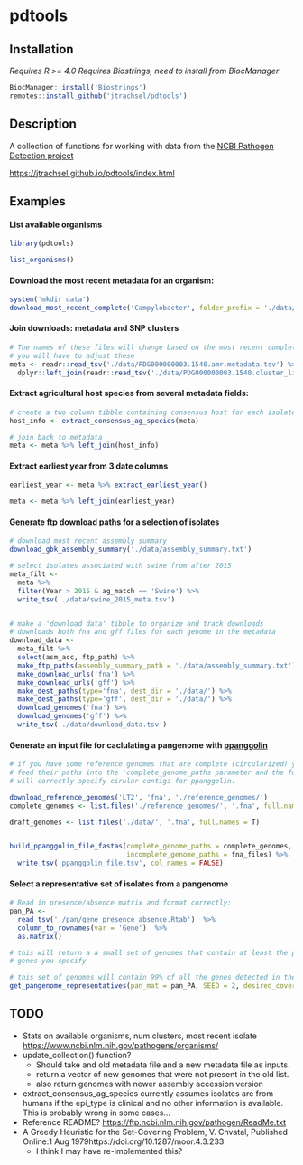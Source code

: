 pdtools
================

## Installation

*Requires R &gt;= 4.0* *Requires Biostrings, need to install from
BiocManager*

``` r
BiocManager::install('Biostrings')
remotes::install_github('jtrachsel/pdtools')
```

## Description

A collection of functions for working with data from the [NCBI Pathogen
Detection project](https://www.ncbi.nlm.nih.gov/pathogens/)

<https://jtrachsel.github.io/pdtools/index.html>

## Examples

#### List available organisms

``` r
library(pdtools)

list_organisms()
```

#### Download the most recent metadata for an organism:

``` r
system('mkdir data')
download_most_recent_complete('Campylobacter', folder_prefix = './data/')
```

#### Join downloads: metadata and SNP clusters

``` r
# The names of these files will change based on the most recent complete data
# you will have to adjust these
meta <- readr::read_tsv('./data/PDG000000003.1540.amr.metadata.tsv') %>% 
  dplyr::left_join(readr::read_tsv('./data/PDG000000003.1540.cluster_list.tsv'))
```

#### Extract agricultural host species from several metadata fields:

``` r
# create a two column tibble containing consensus host for each isolate
host_info <- extract_consensus_ag_species(meta)

# join back to metadata
meta <- meta %>% left_join(host_info)
```

#### Extract earliest year from 3 date columns

``` r
earliest_year <- meta %>% extract_earliest_year()

meta <- meta %>% left_join(earliest_year)
```

#### Generate ftp download paths for a selection of isolates

``` r
# download most recent assembly summary
download_gbk_assembly_summary('./data/assembly_summary.txt')

# select isolates associated with swine from after 2015
meta_filt <-
  meta %>%
  filter(Year > 2015 & ag_match == 'Swine') %>% 
  write_tsv('./data/swine_2015_meta.tsv')


# make a 'download data' tibble to organize and track downloads
# downloads both fna and gff files for each genome in the metadata
download_data <- 
  meta_filt %>% 
  select(asm_acc, ftp_path) %>% 
  make_ftp_paths(assembly_summary_path = './data/assembly_summary.txt') %>% 
  make_download_urls('fna') %>% 
  make_download_urls('gff') %>% 
  make_dest_paths(type='fna', dest_dir = './data/') %>% 
  make_dest_paths(type='gff', dest_dir = './data/') %>% 
  download_genomes('fna') %>% 
  download_genomes('gff') %>% 
  write_tsv('./data/download_data.tsv')
```

#### Generate an input file for caclulating a pangenome with [ppanggolin](https://github.com/labgem/PPanGGOLiN)

``` r
# if you have some reference genomes that are complete (circularized) you can 
# feed their paths into the 'complete_genome_paths parameter and the function
# will correctly specify cirular contigs for ppanggolin.  

download_reference_genomes('LT2', 'fna', './reference_genomes/')
complete_genomes <- list.files('./reference_genomes/', '.fna', full.names = T)

draft_genomes <- list.files('./data/', '.fna', full.names = T)


build_ppanggolin_file_fastas(complete_genome_paths = complete_genomes, 
                             incomplete_genome_paths = fna_files) %>% 
  write_tsv('ppanggolin_file.tsv', col_names = FALSE)
```

#### Select a representative set of isolates from a pangenome

``` r
# Read in presence/absence matrix and format correctly:
pan_PA <-
  read_tsv('./pan/gene_presence_absence.Rtab')  %>% 
  column_to_rownames(var = 'Gene')  %>% 
  as.matrix() 

# this will return a a small set of genomes that contain at least the proportion of
# genes you specify

# this set of genomes will contain 99% of all the genes detected in the pangenome
get_pangenome_representatives(pan_mat = pan_PA, SEED = 2, desired_coverage = .99)
```

## TODO

-   Stats on available organisms, num clusters, most recent isolate
    <https://www.ncbi.nlm.nih.gov/pathogens/organisms/>
-   update\_collection() function?
    -   Should take and old metadata file and a new metadata file as
        inputs.  
    -   return a vector of new genomes that were not present in the old
        list.
    -   also return genomes with newer assembly accession version  
-   extract\_consensus\_ag\_species currently assumes isolates are from
    humans if the epi\_type is clinical and no other information is
    available. This is probably wrong in some cases…
-   Reference README? <https://ftp.ncbi.nlm.nih.gov/pathogen/ReadMe.txt>  
-   A Greedy Heuristic for the Set-Covering Problem, V. Chvatal, Published Online:1 Aug 1979https://doi.org/10.1287/moor.4.3.233  
    - I think I may have re-implemented this?  
    
    
